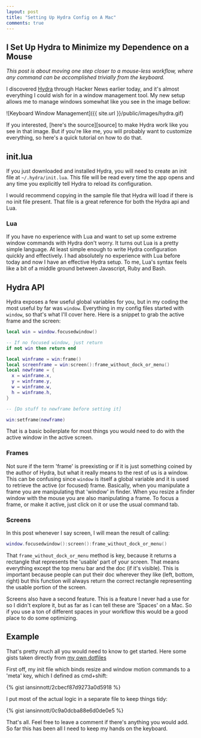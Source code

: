 ```yaml
---
layout: post
title: "Setting Up Hydra Config on A Mac"
comments: true
---
```


## I Set Up Hydra to Minimize my Dependence on a Mouse

_This post is about moving one step closer to a mouse-less workflow, where any command can be accomplished trivially from the keyboard._

I discovered [Hydra][hy] through Hacker News earlier today, and it's almost everything I could wish for in a window management tool. My new setup allows me to manage windows somewhat like you see in the image bellow:

<!--more-->

[hy]: https://github.com/sdegutis/hydra

![Keyboard Window Management]({{ site.url }}/public/images/hydra.gif)

If you interested, [here's the source][source] to make Hydra work like you see in that image. But if you're like me, you will probably want to customize everything, so here's a quick tutorial on how to do that.

## init.lua

If you just downloaded and installed Hydra, you will need to create an init file
at `~/.hydra/init.lua`. This file will be read every time the app opens and any time you explicitly tell Hydra to reload its configuration.

I would recommend copying in the sample file that Hydra will load if there is no init file present. That file is a great reference for both the Hydra api and Lua.

### Lua

If you have no experience with Lua and want to set up some extreme window commands with Hydra don't worry. It turns out Lua is a pretty simple language. At least simple enough to write Hydra configuration quickly and effectively. I had absolutely no experience with Lua before today and now I have an effective Hydra setup. To me, Lua's syntax feels like a bit of a middle ground between Javascript, Ruby and Bash.

## Hydra API

Hydra exposes a few useful global variables for you, but in my coding the most useful by far was `window`. Everything in my config files started with `window`, so that's what I'll cover here. Here is a snippet to grab the active frame and the screen:

```lua
local win = window.focusedwindow()

-- If no focused window, just return
if not win then return end

local winframe = win:frame()
local screenframe = win:screen():frame_without_dock_or_menu()
local newframe = {
  x = winframe.x,
  y = winframe.y,
  w = winframe.w,
  h = winframe.h,
}

-- [Do stuff to newframe before setting it]

win:setframe(newframe)
```

That is a basic boilerplate for most things you would need to do with the active window in the active screen.

### Frames

Not sure if the term 'frame' is preexisting or if it is just something coined by the author of Hydra, but what it really means to the rest of us is a window. This can be confusing since `window` is itself a global variable and it is used to retrieve the active (or focused) frame. Basically, when you manipulate a frame you are manipulating that 'window' in finder. When you resize a finder window with the mouse you are also manipulating a frame. To focus a frame, or make it active, just click on it or use the usual command tab.

### Screens

In this post whenever I say screen, I will mean the result of calling:

```lua
window.focusedwindow():screen():frame_without_dock_or_menu()
```

That `frame_without_dock_or_menu` method is key, because it returns a rectangle that represents the 'usable' part of your screen. That means everything except the top menu bar and the doc (if it's visible). This is important because people can put their doc wherever they like (left, bottom, right) but this function will always return the correct rectangle representing the usable portion of the screen.

Screens also have a second feature. This is a feature I never had a use for so I didn't explore it, but as far as I can tell these are 'Spaces' on a Mac. So if you use a ton of different spaces in your workflow this would be a good place to do some optimizing.

## Example

That's pretty much all you would need to know to get started. Here some gists taken directly from [my own dotfiles][dotfiles]

[dotfiles]: https://github.com/iansinnott/dotfiles/tree/master/dotfiles/hydra

First off, my init file which binds resize and window motion commands to a 'meta' key, which I defined as cmd+shift:

{% gist iansinnott/2cbecf87d9273a0d5918 %}

I put most of the actual logic in a separate file to keep things tidy:

{% gist iansinnott/0c9a0dcba88e6d0de0e5 %}

That's all. Feel free to leave a comment if there's anything you would add. So far this has been all I need to keep my hands on the keyboard.
